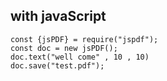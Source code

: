 ## with javaScript
    const {jsPDF} = require("jspdf");
    const doc = new jsPDF();
    doc.text("well come" , 10 , 10)
    doc.save("test.pdf");


